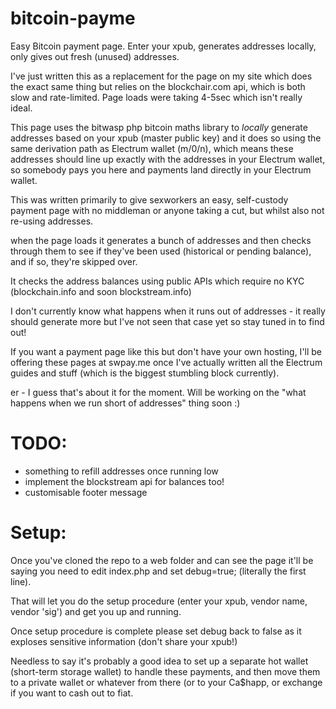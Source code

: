# bitcoin-payme

Easy Bitcoin payment page. Enter your xpub, generates addresses locally, only gives out fresh (unused) addresses.

I've just written this as a replacement for the page on my site which does the exact same thing but relies on the blockchair.com api, which is both slow and rate-limited. Page loads were taking 4-5sec which isn't really ideal.

This page uses the bitwasp php bitcoin maths library to *locally* generate addresses based on your xpub (master public key) and it does so using the same derivation path as Electrum wallet (m/0/n), which means these addresses should line up exactly with the addresses in your Electrum wallet, so somebody pays you here and payments land directly in your Electrum wallet.

This was written primarily to give sexworkers an easy, self-custody payment page with no middleman or anyone taking a cut, but whilst also not re-using addresses.

when the page loads it generates a bunch of addresses and then checks through them to see if they've been used (historical or pending balance), and if so, they're skipped over.  

It checks the address balances using public APIs which require no KYC (blockchain.info and soon blockstream.info)

I don't currently know what happens when it runs out of addresses - it really should generate more but I've not seen that case yet so stay tuned in to find out!

If you want a payment page like this but don't have your own hosting, I'll be offering these pages at swpay.me once I've actually written all the Electrum guides and stuff (which is the biggest stumbling block currently).

er - I guess that's about it for the moment. Will be working on the "what happens when we run short of addresses" thing soon :)


TODO:
=============================
- something to refill addresses once running low
- implement the blockstream api for balances too!
- customisable footer message



Setup:
=============================

Once you've cloned the repo to a web folder and can see the page it'll be saying you need to edit index.php and set debug=true; (literally the first line).

That will let you do the setup procedure (enter your xpub, vendor name, vendor 'sig') and get you up and running.

Once setup procedure is complete please set debug back to false as it exploses sensitive information (don't share your xpub!)

Needless to say it's probably a good idea to set up a separate hot wallet (short-term storage wallet) to handle these payments, and then move them to a private wallet or whatever from there (or to your Ca$happ, or exchange if you want to cash out to fiat.

